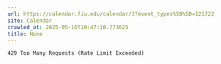 ```yaml
---
url: https://calendar.fiu.edu/calendar/3?event_types%5B%5D=121722
site: Calendar
crawled_at: 2025-05-16T10:47:10.773625
title: None
---
```


```
429 Too Many Requests (Rate Limit Exceeded)

```

